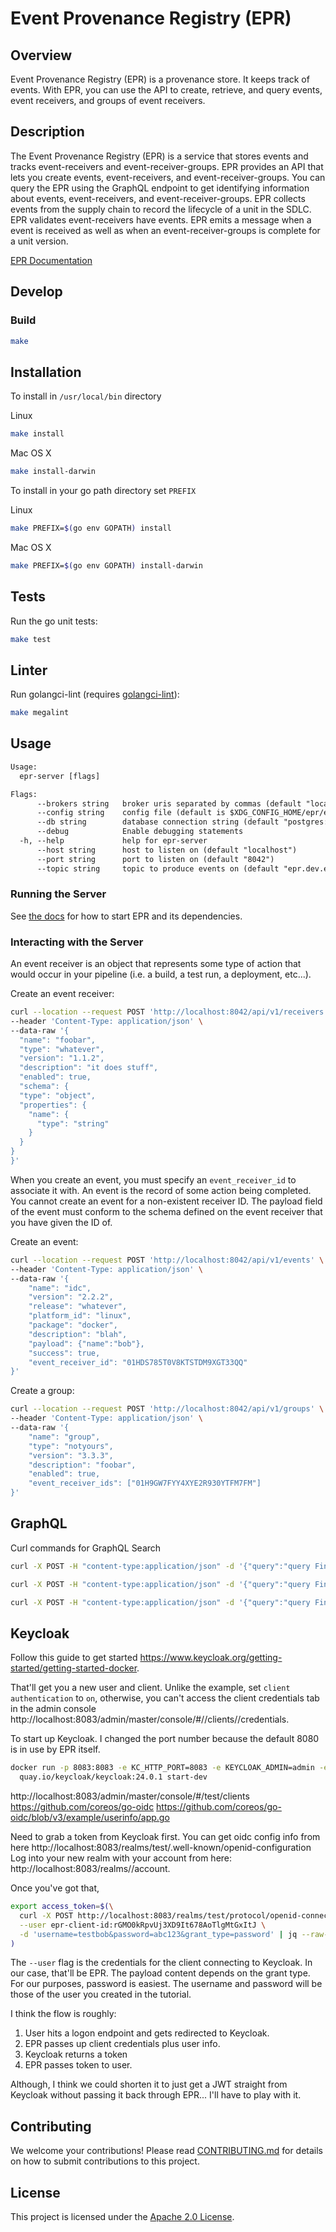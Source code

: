 # Event Provenance Registry (EPR)

## Overview

Event Provenance Registry (EPR) is a provenance store. It keeps track of events.
With EPR, you can use the API to create, retrieve, and query events, event
receivers, and groups of event receivers.

## Description

The Event Provenance Registry (EPR) is a service that stores events and tracks
event-receivers and event-receiver-groups. EPR provides an API that lets you
create events, event-receivers, and event-receiver-groups. You can query the EPR
using the GraphQL endpoint to get identifying information about events,
event-receivers, and event-receiver-groups. EPR collects events from the supply
chain to record the lifecycle of a unit in the SDLC. EPR validates
event-receivers have events. EPR emits a message when a event is received as
well as when an event-receiver-groups is complete for a unit version.

[EPR Documentation](./docs/README.md)

## Develop

### Build

```bash
make
```

## Installation

To install in `/usr/local/bin` directory

Linux

```bash
make install
```

Mac OS X

```bash
make install-darwin
```

To install in your go path directory set `PREFIX`

Linux

```bash
make PREFIX=$(go env GOPATH) install
```

Mac OS X

```bash
make PREFIX=$(go env GOPATH) install-darwin
```

## Tests

Run the go unit tests:

```bash
make test
```

## Linter

Run golangci-lint (requires
[golangci-lint](https://golangci-lint.run/usage/install/)):

```bash
make megalint
```

## Usage

```txt
Usage:
  epr-server [flags]

Flags:
      --brokers string   broker uris separated by commas (default "localhost:9092")
      --config string    config file (default is $XDG_CONFIG_HOME/epr/epr.yaml)
      --db string        database connection string (default "postgres://localhost:5432")
      --debug            Enable debugging statements
  -h, --help             help for epr-server
      --host string      host to listen on (default "localhost")
      --port string      port to listen on (default "8042")
      --topic string     topic to produce events on (default "epr.dev.events")
```

### Running the Server

See [the docs](docs/how-to/start-server/README.md) for how to start EPR
and its dependencies.

### Interacting with the Server

An event receiver is an object that represents some type of action that would
occur in your pipeline (i.e. a build, a test run, a deployment, etc...).

Create an event receiver:

```bash
curl --location --request POST 'http://localhost:8042/api/v1/receivers' \
--header 'Content-Type: application/json' \
--data-raw '{
  "name": "foobar",
  "type": "whatever",
  "version": "1.1.2",
  "description": "it does stuff",
  "enabled": true,
  "schema": {
  "type": "object",
  "properties": {
    "name": {
      "type": "string"
    }
  }
}
}'
```

When you create an event, you must specify an `event_receiver_id` to associate
it with. An event is the record of some action being completed. You cannot
create an event for a non-existent receiver ID. The payload field of the event
must conform to the schema defined on the event receiver that you have given the
ID of.

Create an event:

```bash
curl --location --request POST 'http://localhost:8042/api/v1/events' \
--header 'Content-Type: application/json' \
--data-raw '{
    "name": "idc",
    "version": "2.2.2",
    "release": "whatever",
    "platform_id": "linux",
    "package": "docker",
    "description": "blah",
    "payload": {"name":"bob"},
    "success": true,
    "event_receiver_id": "01HDS785T0V8KTSTDM9XGT33QQ"
}'
```

Create a group:

```bash
curl --location --request POST 'http://localhost:8042/api/v1/groups' \
--header 'Content-Type: application/json' \
--data-raw '{
    "name": "group",
    "type": "notyours",
    "version": "3.3.3",
    "description": "foobar",
    "enabled": true,
    "event_receiver_ids": ["01H9GW7FYY4XYE2R930YTFM7FM"]
}'
```

## GraphQL

Curl commands for GraphQL Search

```bash
curl -X POST -H "content-type:application/json" -d '{"query":"query FindEvents($id: ID!){events(id: $id) {id,name,version,release,platform_id,package,description,payload,success,created_at,event_receiver_id}}","variables":{"id":"01HKX1TMQZQDS6NC5DG7WNXXCJ"}}' http://localhost:8042/api/v1/graphql/query
```

```bash
curl -X POST -H "content-type:application/json" -d '{"query":"query FindEventReceivers($id: ID!){event_receivers(id: $id) {id,name,version,description,type,schema,created_at}}","variables":{"id":"01HKX0KY3B31MR3XKJWTDZ4EQ0"}}' http://localhost:8042/api/v1/graphql/query
```

```bash
curl -X POST -H "content-type:application/json" -d '{"query":"query FindEventReceiverGroups($id: ID!){event_receiver_groups(id: $id) {id,name,type,version,description,enabled,event_receiver_ids,created_at,updated_at}}","variables":{"id":"01HKX90FKWQZ49F6H5V5NQT95Z"}}' http://localhost:8042/api/v1/graphql/query
```

## Keycloak

Follow this guide to get started https://www.keycloak.org/getting-started/getting-started-docker.

That'll get you a new user and client. Unlike the example, set `client authentication` to `on`, otherwise, you can't
access the client credentials tab in the admin console http://localhost:8083/admin/master/console/#/<realm>/clients/<ulid>/credentials.

To start up Keycloak. I changed the port number because the default 8080 is in use by EPR itself.

```bash
docker run -p 8083:8083 -e KC_HTTP_PORT=8083 -e KEYCLOAK_ADMIN=admin -e KEYCLOAK_ADMIN_PASSWORD=admin \
  quay.io/keycloak/keycloak:24.0.1 start-dev
```

http://localhost:8083/admin/master/console/#/test/clients
https://github.com/coreos/go-oidc
https://github.com/coreos/go-oidc/blob/v3/example/userinfo/app.go

Need to grab a token from Keycloak first.  You can get oidc config info from here http://localhost:8083/realms/test/.well-known/openid-configuration
Log into your new realm with your account from here: http://localhost:8083/realms/<realmName>/account.

Once you've got that, 

```bash
export access_token=$(\
  curl -X POST http://localhost:8083/realms/test/protocol/openid-connect/token \
  --user epr-client-id:rGMO0kRpvUj3XD9It678AoTlgMtGxItJ \
  -d 'username=testbob&password=abc123&grant_type=password' | jq --raw-output '.access_token'\
)
```

The `--user` flag is the credentials for the client connecting to Keycloak. In our case, that'll be EPR. The payload
content depends on the grant type. For our purposes, password is easiest. The username and password will be those of
the user you created in the tutorial.

I think the flow is roughly:

1. User hits a logon endpoint and gets redirected to Keycloak.
2. EPR passes up client credentials plus user info.
3. Keycloak returns a token
4. EPR passes token to user.

Although, I think we could shorten it to just get a JWT straight from Keycloak without passing it back through EPR...
I'll have to play with it.

## Contributing

We welcome your contributions! Please read [CONTRIBUTING.md](CONTRIBUTING.md)
for details on how to submit contributions to this project.

## License

This project is licensed under the [Apache 2.0 License](LICENSE).
